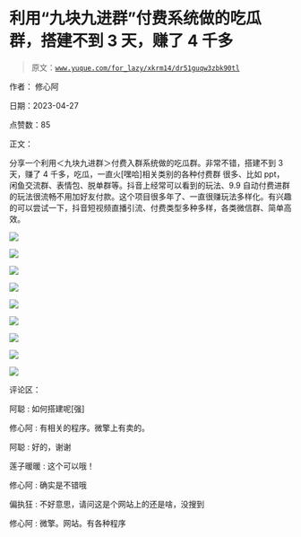 # 利用“九块九进群”付费系统做的吃瓜群，搭建不到 3 天，赚了 4 千多

> 原文：[`www.yuque.com/for_lazy/xkrm14/dr51guqw3zbk90tl`](https://www.yuque.com/for_lazy/xkrm14/dr51guqw3zbk90tl)

作者： 修心阿

日期：2023-04-27

点赞数：85

正文：

分享一个利用＜九块九进群＞付费入群系统做的吃瓜群。非常不错，搭建不到 3 天，赚了 4 千多，吃瓜，一直火[嘿哈]相关类别的各种付费群 很多、比如 ppt，闲鱼交流群、表情包、脱单群等。抖音上经常可以看到的玩法、9.9 自动付费进群的玩法很流畅不用加好友付款。这个项目很多年了、一直很赚玩法多样化。有兴趣的可以尝试一下，抖音短视频直播引流、付费类型多种多样，各类微信群、简单高效。

![](img/1d16ab7c0666db08893d10b4a2589ad6.png)  

![](img/491e7106c7031bfa1e357a970f7fafa5.png)

![](img/eefd2fc3a05180029433634b35acb6ab.png)

![](img/9346c306c90d81181d681b8184eca629.png)  

![](img/51790dfbca9c4e1272c42100291f7f87.png)

![](img/96591f28d27bc2cc379f2e9ce72c1776.png)

![](img/b2a694417d08d1ad75cf4cd543b70e1c.png)

![](img/6c92afea064a5bd7021df4d6c9db72b8.png)

![](img/4f59d0dd2a7b1c425ccf4077337c6ee6.png)

评论区：

阿聪 : 如何搭建呢[强]

修心阿 : 有相关的程序。微擎上有卖的。

阿聪 : 好的，谢谢

莲子暖暖 : 这个可以哦！

修心阿 : 确实是不错哦

偏执狂 : 不好意思，请问这是个网站上的还是啥，没搜到

修心阿 : 微擎。网站。有各种程序



